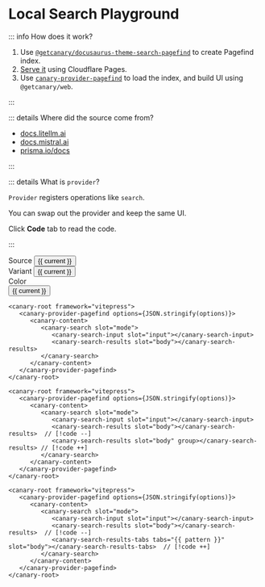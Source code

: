<script setup lang="ts">
import { onMounted, computed, ref, watch } from "vue";

import StyleController from "../../../components/StyleController.vue";
import Markdown from "../../../components/Markdown.vue";

const modes = ["UI", "Code"] as const;
const mode = ref(modes[0]);

const sources = ["litellm", "mistral", "prisma"] as const;
const source = ref<(typeof sources)[number]>(sources[0]);

const configData: Record<typeof sources, any> = {
  litellm: {
    variants: ["basic", "group", "split"],
    pattern: JSON.stringify([{ name: "All", pattern: "**/*" }, { name: "Proxy", pattern: "**/proxy/**" }]),
    base: "https://docs.litellm.ai",
    replace: "/static/litellm",
  },
  mistral: {
    variants: ["basic", "group"],
    pattern: JSON.stringify([{ name: "All", pattern: "**/*" }, { name: "API", pattern: "**/api/**" }]),
    base: "https://docs.mistral.ai",
    replace: "/static/mistral",
  },
  prisma: {
    variants: ["basic", "group", "split"],
    pattern: JSON.stringify([{ name: "All", pattern: "**/*" }, { name: "ORM", pattern: "**/orm/**" }, { name: "Accelerate", pattern: "**/accelerate/**" }, { name: "Pulse", pattern: "**/pulse/**" }]),
    base: "https://prisma.io/docs",
    replace: "/static/prisma",
  },
};

const pattern = computed(() => configData[source.value].pattern);
const variants = computed(() => configData[source.value].variants);
const variant = ref(variants.value[0]);

const baseUrl = "https://hosted-pagefind.pages.dev";
const options = computed(() => ({
  _base: configData[source.value].base,
  _replace: configData[source.value].replace,
  path: `${baseUrl}/static/${source.value}/pagefind/pagefind.js`,
}));

watch(source, () => {
  mode.value = modes[0];
  if (!variants.value.includes(variant.value)) {
    variant.value = variants.value[0];
  }
});

const loaded = ref(false);

onMounted(() => {
  Promise.all([
    import("@getcanary/web/components/canary-root.js"),
    import("@getcanary/web/components/canary-provider-pagefind.js"),
    import("@getcanary/web/components/canary-content.js"),
    import("@getcanary/web/components/canary-search.js"),
    import("@getcanary/web/components/canary-search-input.js"),
    import("@getcanary/web/components/canary-search-results.js"),
    import("@getcanary/web/components/canary-search-results-tabs.js"),
  ]).then(() => {
    loaded.value = true;
  });
});
</script>

# Local Search Playground

::: info How does it work?

1. Use [`@getcanary/docusaurus-theme-search-pagefind`](/docs/local/integrations/docusaurus.html#one-step-to-integrate) to create Pagefind index.
2. [Serve it](https://github.com/fastrepl/hosted-pagefind/tree/main/public/static) using Cloudflare Pages.
3. Use [`canary-provider-pagefind`](https://github.com/fastrepl/canary/blob/main/js/packages/web/src/components/canary-provider-pagefind.ts) to load the index, and build UI using `@getcanary/web`.

:::

::: details Where did the source come from?

- [docs.litellm.ai](https://docs.litellm.ai)
- [docs.mistral.ai](https://docs.mistral.ai)
- [prisma.io/docs](https://prisma.io/docs)

:::

::: details What is `provider`?

`Provider` registers operations like `search`.

You can swap out the provider and keep the same UI.

Click **Code** tab to read the code.

:::

<div class="flex flex-col gap-4 mt-6">
  <div class="flex gap-2 items-center">
    <span class="text-sm">Source</span>
    <button
      v-for="current in sources"
      :class="{ tag: true, selected: source === current }"
      @click="source = current"
    >
      {{ current }}
    </button>
  </div>

  <div class="flex gap-2 items-center">
    <span class="text-sm">Variant</span>
    <button
      v-for="current in variants"
      :class="{ tag: true, selected: variant === current }"
      @click="variant = current"
    >
      {{ current }}
    </button>
  </div>

  <div class="flex gap-2">
    <span class="text-sm">Color</span>
    <StyleController :selector="`canary-root`" />
  </div>
</div>

<div class="container flex flex-col gap-2 mt-6" v-if="loaded">
  <div class="flex gap-2 text-sm font-semibold">
    <button
      v-for="current in modes"
      class="hover:underline"
      :class="{ underline: mode === current }"
      @click="mode = current"
    >
      {{ current }}
    </button>
  </div>

  <canary-root framework="vitepress" :key="source" :query="source" v-show="mode === 'UI'">
    <canary-provider-pagefind :options="options" base="https://docs.litellm.ai">
      <canary-content>
        <canary-search slot="mode">
          <canary-search-input slot="input"></canary-search-input>
          <canary-search-results slot="body" :group="variant === 'group'" v-if="variant !== 'split'">
          </canary-search-results>
          <canary-search-results-tabs slot="body" :tabs="pattern" v-if="variant === 'split'">
          </canary-search-results-tabs>
        </canary-search>
      </canary-content>
    </canary-provider-pagefind>
  </canary-root>

  <Markdown v-if="mode === 'Code' && variant === 'basic'">

```html-vue{4-7}
<canary-root framework="vitepress">
   <canary-provider-pagefind options={JSON.stringify(options)}>
      <canary-content>
         <canary-search slot="mode">
            <canary-search-input slot="input"></canary-search-input>
            <canary-search-results slot="body"></canary-search-results>
         </canary-search>
      </canary-content>
   </canary-provider-pagefind>
</canary-root>
```

  </Markdown>

  <Markdown v-if="mode === 'Code' && variant === 'group'">

```html-vue{4-7}
<canary-root framework="vitepress">
   <canary-provider-pagefind options={JSON.stringify(options)}>
      <canary-content>
         <canary-search slot="mode">
            <canary-search-input slot="input"></canary-search-input>
            <canary-search-results slot="body"></canary-search-results>  // [!code --]
            <canary-search-results slot="body" group></canary-search-results> // [!code ++]
         </canary-search>
      </canary-content>
   </canary-provider-pagefind>
</canary-root>
```

   </Markdown>

  <Markdown v-if="mode === 'Code' && variant === 'split'">

```html-vue{4-7}
<canary-root framework="vitepress">
   <canary-provider-pagefind options={JSON.stringify(options)}>
      <canary-content>
         <canary-search slot="mode">
            <canary-search-input slot="input"></canary-search-input>
            <canary-search-results slot="body"></canary-search-results>  // [!code --]
            <canary-search-results-tabs tabs="{{ pattern }}" slot="body"></canary-search-results-tabs>  // [!code ++]
         </canary-search>
      </canary-content>
   </canary-provider-pagefind>
</canary-root>
```

   </Markdown>
</div>

<!-- ## Looking for a better search experience?

Local search is awesome, but we believe there's lots of room for improvement. Head over to our other
[Playground](/docs/cloud/playground) to try out features that we are excited about. -->

<style scoped>
.container {
  height: 500px;
}

button.tag {
  font-size: 0.875rem;
  border: 1px solid var(--vp-c-divider);
  padding: 4px 12px;
  border-radius: 1rem;
}
button.tag:hover {
  background-color: var(--vp-c-brand-soft);
}

button.tag.selected {
  background-color: var(--vp-c-brand-soft);
}

canary-root {
  --canary-content-max-width: 690px;
  --canary-content-max-height: 400px;
}
</style>
